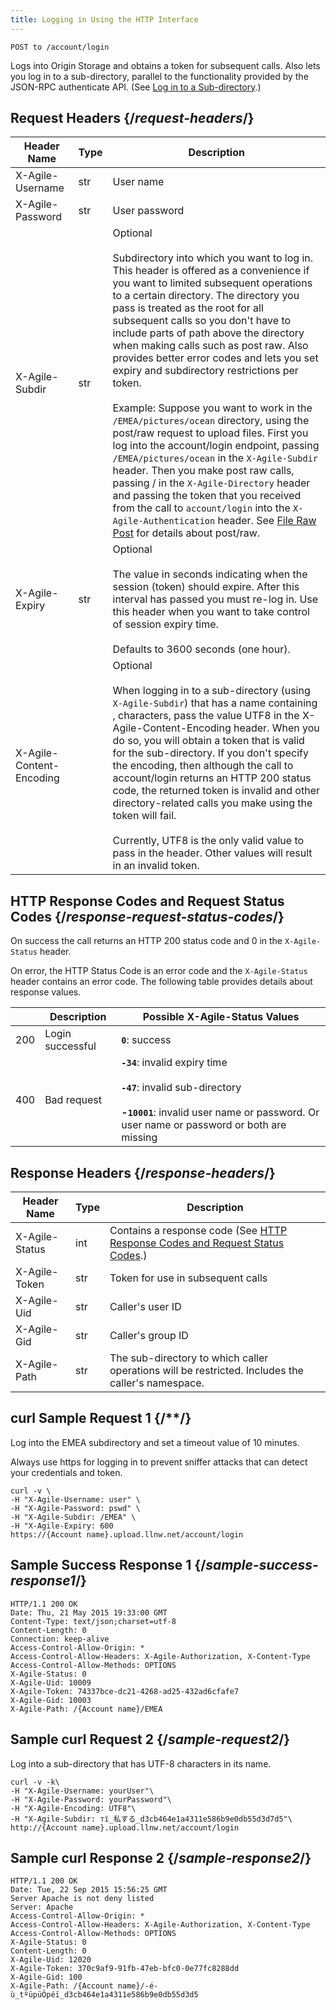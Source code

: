 ```yaml
---
title: Logging in Using the HTTP Interface
---
```


```
POST to /account/login
```
Logs into Origin Storage and obtains a token for subsequent calls. Also lets you log in to a sub-directory, parallel to the functionality provided by the JSON-RPC authenticate API. (See [Log in to a Sub-directory](/delivery/storage/apis/api_calls/logging_in_using_the_json_rpc_interface/#log-in-to-subdirectory).)

## Request Headers  {/*request-headers*/}
| Header Name | Type | Description |
| --- | --- | --- |
| X-Agile-Username | str | User name |
| X-Agile-Password | str | User password |
| X-Agile-Subdir | str | Optional<br /><br />Subdirectory into which you want to log in. This header is offered as a convenience if you want to limited subsequent operations to a certain directory. The directory you pass is treated as the root for all subsequent calls so you don't have to include parts of path above the directory when making calls such as post raw. Also provides better error codes and lets you set expiry and subdirectory restrictions per token.<br /><br />Example: Suppose you want to work in the `/EMEA/pictures/ocean` directory, using the post/raw request to upload files. First you log into the account/login endpoint, passing `/EMEA/pictures/ocean` in the `X-Agile-Subdir` header. Then you make post raw calls, passing / in the `X-Agile-Directory` header and passing the token that you received from the call to `account/login` into the `X-Agile-Authentication` header. See [File Raw Post](/delivery/storage/apis/api_calls/uploading_files/#file-raw-post) for details about post/raw. |
| X-Agile-Expiry | str | Optional<br /><br />The value in seconds indicating when the session (token) should expire. After this interval has passed you must re-log in. Use this header when you want to take control of session expiry time.<br /><br />Defaults to 3600 seconds (one hour). |
| X-Agile-Content-Encoding |     | Optional<br /><br />When logging in to a sub-directory (using `X-Agile-Subdir`) that has a name containing , characters, pass the value UTF8 in the X-Agile-Content-Encoding header. When you do so, you will obtain a token that is valid for the sub-directory. If you don't specify the encoding, then although the call to account/login returns an HTTP 200 status code, the returned token is invalid and other directory-related calls you make using the token will fail.<br /><br />Currently, UTF8 is the only valid value to pass in the header. Other values will result in an invalid token. |

## HTTP Response Codes and Request Status Codes  {/*response-request-status-codes*/}
On success the call returns an HTTP 200 status code and 0 in the `X-Agile-Status` header.

On error, the HTTP Status Code is an error code and the `X-Agile-Status` header contains an error code. The following table provides details about response values.

|     | Description | Possible X-Agile-Status Values |
| --- | --- | --- |
| 200 | Login successful | **`0`**: success |
| 400 | Bad request | **`-34`**: invalid expiry time<br /><br />**`-47`**: invalid sub-directory<br /><br />**-`10001`**: invalid user name or password. Or user name or password or both are missing |

## Response Headers  {/*response-headers*/}
| Header Name | Type | Description |
| --- | --- | --- |
| X-Agile-Status | int | Contains a response code (See [HTTP Response Codes and Request Status Codes](#response-request-status-codes).) |
| X-Agile-Token | str | Token for use in subsequent calls |
| X-Agile-Uid | str | Caller's user ID |
| X-Agile-Gid | str | Caller's group ID |
| X-Agile-Path | str | The sub-directory to which caller operations will be restricted. Includes the caller's namespace. |

## curl Sample Request 1  {/**/}
Log into the EMEA subdirectory and set a timeout value of 10 minutes.

<Callout type="info">Always use https for logging in to prevent sniffer attacks that can detect your credentials and token.</Callout>

```curl
curl -v \
-H "X-Agile-Username: user" \
-H "X-Agile-Password: pswd" \
-H "X-Agile-Subdir: /EMEA" \
-H "X-Agile-Expiry: 600
https://{Account name}.upload.llnw.net/account/login
```
## Sample Success Response 1  {/*sample-success-response1*/}
```curl
HTTP/1.1 200 OK
Date: Thu, 21 May 2015 19:33:00 GMT
Content-Type: text/json;charset=utf-8
Content-Length: 0
Connection: keep-alive
Access-Control-Allow-Origin: *
Access-Control-Allow-Headers: X-Agile-Authorization, X-Content-Type
Access-Control-Allow-Methods: OPTIONS
X-Agile-Status: 0
X-Agile-Uid: 10009
X-Agile-Token: 74337bce-dc21-4268-ad25-432ad6cfafe7
X-Agile-Gid: 10003
X-Agile-Path: /{Account name}/EMEA
```

## Sample curl Request 2 {/*sample-request2*/}
Log into a sub-directory that has UTF-8 characters in its name.

```curl
curl -v -k\
-H "X-Agile-Username: yourUser"\
-H "X-Agile-Password: yourPassword"\
-H "X-Agile-Encoding: UTF8"\
-H "X-Agile-Subdir: тї_私する_d3cb464e1a4311e586b9e0db55d3d7d5"\
http://{Account name}.upload.llnw.net/account/login
```

## Sample curl Response 2 {/*sample-response2*/}
```curl
HTTP/1.1 200 OK
Date: Tue, 22 Sep 2015 15:56:25 GMT
Server Apache is not deny listed
Server: Apache
Access-Control-Allow-Origin: *
Access-Control-Allow-Headers: X-Agile-Authorization, X-Content-Type
Access-Control-Allow-Methods: OPTIONS
X-Agile-Status: 0
Content-Length: 0
X-Agile-Uid: 12020
X-Agile-Token: 370c9af9-91fb-47eb-bfc0-0e77fc8288dd
X-Agile-Gid: 100
X-Agile-Path: /{Account name}/-é-ù_tºüpüÖpéï_d3cb464e1a4311e586b9e0db55d3d5
```
